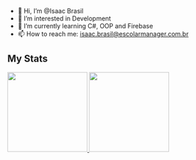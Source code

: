 - 👋 Hi, I’m @Isaac Brasil
- 👀 I’m interested in Development
- 🌱 I’m currently learning C#, OOP and Firebase
- 📫 How to reach me: isaac.brasil@escolarmanager.com.br

## My Stats
 <div>
  <a href="https://github.com/isaacbrasil">
  <img height="180em" src="https://github-readme-stats.vercel.app/api?username=Isaac-Brasil-EM&show_icons=true&theme=tokyonight&include_all_commits=true&count_private=true"/>
  <img height="180em" src="https://github-readme-stats.vercel.app/api/top-langs/?username=Isaac-Brasil-EM&layout=compact&langs_count=7&theme=tokyonight"/>
</div>
<!---
Isaac-Brasil-EM/Isaac-Brasil-EM is a ✨ special ✨ repository because its `README.md` (this file) appears on your GitHub profile.
You can click the Preview link to take a look at your changes.
--->
